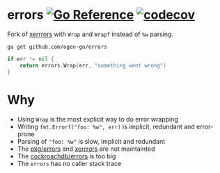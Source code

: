 # errors [![Go Reference](https://img.shields.io/badge/go-pkg-00ADD8)](https://pkg.go.dev/github.com/ogen-go/errors#section-documentation) [![codecov](https://img.shields.io/codecov/c/github/ogen-go/errors?label=cover)](https://codecov.io/gh/ogen-go/errors)

Fork of [xerrrors](https://pkg.go.dev/golang.org/x/xerrors) with `Wrap` and `Wrapf` instead of `%w` parsing.

```
go get github.com/ogen-go/errors
```

```go
if err != nil {
	return errors.Wrap(err, "something went wrong")
}
```

# Why
* Using `Wrap` is the most explicit way to do error wrapping
* Writing `fmt.Errorf("foo: %w", err)` is implicit, redundant and error-prone
* Parsing of `"foo: %w"` is slow, implicit and redundant
* The [pkg/errors](https://github.com/pkg/errors) and [xerrrors](https://pkg.go.dev/golang.org/x/xerrors) are not maintainted
* The [cockroachdb/errors](https://github.com/cockroachdb/errors) is too big
* The `errors` has no caller stack trace
